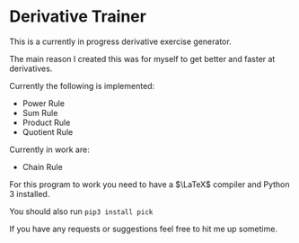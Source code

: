 # Derivative Trainer

This is a currently in progress derivative exercise generator.

The main reason I created this was for myself to get better and faster
at derivatives.

Currently the following is implemented:
- Power Rule
- Sum Rule
- Product Rule
- Quotient Rule

Currently in work are:
- Chain Rule

For this program to work you need to have a $\LaTeX$ compiler and Python 3
installed.

You should also run
`pip3 install pick`

If you have any requests or suggestions feel free to hit me up sometime.
